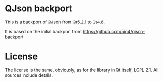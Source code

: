 # QJson backport

This is a backport of QJson from Qt5.2.1 to Qt4.8.

It is based on the initial backport from https://github.com/5in4/qjson-backport

# License

The license is the same, obviously, as for the library in Qt itself, LGPL 2.1. All sources include details.
